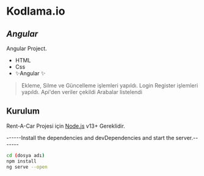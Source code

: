 # Kodlama.io
## _Angular_



Angular Project.

- HTML
- Css
- ✨Angular ✨


> Ekleme, Silme ve Güncelleme işlemleri yapıldı.
> Login Register işlemleri yapıldı.
> Api'den veriler çekildi
> Arabalar listelendi





## Kurulum

Rent-A-Car Projesi için [Node.js](https://nodejs.org/) v13+ Gereklidir.

------Install the dependencies and devDependencies and start the server.-------

```sh
cd (dosya adı)
npm install
ng serve --open
```


